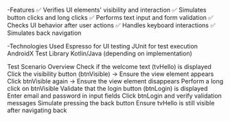 -Features
✅ Verifies UI elements' visibility and interaction
✅ Simulates button clicks and long clicks
✅ Performs text input and form validation
✅ Checks UI behavior after user actions
✅ Handles keyboard interactions
✅ Simulates back navigation


-Technologies Used
Espresso for UI testing
JUnit for test execution
AndroidX Test Library
Kotlin/Java (depending on implementation)



Test Scenario Overview
Check if the welcome text (tvHello) is displayed
Click the visibility button (btnVisible) → Ensure the view element appears
Click btnVisible again → Ensure the view element disappears
Perform a long click on btnVisible
Validate that the login button (btnLogin) is displayed
Enter email and password in input fields
Click btnLogin and verify validation messages
Simulate pressing the back button
Ensure tvHello is still visible after navigating back
